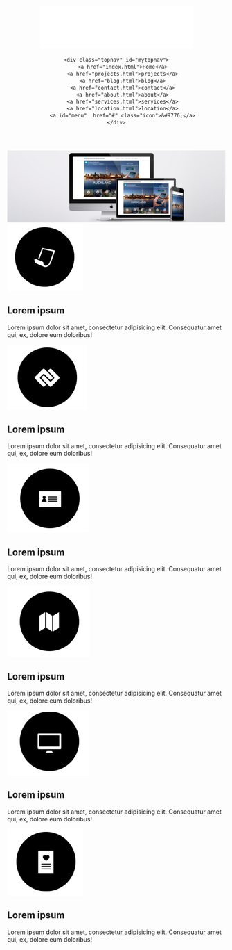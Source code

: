 
<!DOCTYPE html>
<html lang="en">
<head>
	<meta charset="UTF-8">
	<title>Mirilis</title>
	<link rel="stylesheet"  type="text/css" href="css/style.css">
	<link href="https://fonts.googleapis.com/css?family=Raleway" rel="stylesheet">
	<script src="js/script.js"></script>	
</head>
<body>
 
    
<header>
	<div class="logo"><a href="index.html"><img class="graficlogo" src="img/logo.png" alt="logo"></a></div>
<nav>

	<div class="topnav" id="mytopnav">
		<a href="index.html">Home</a>
		<a href="projects.html">projects</a>
		<a href="blog.html">blog</a>
		<a href="contact.html">contact</a>
		<a href="about.html">about</a>
		<a href="services.html">services</a>
		<a href="location.html">location</a>
		<a id="menu"  href="#" class="icon">&#9776;</a>
	</div>

</nav>
</header>


<main>
	<img src="img/web.jpg" alt="logo" class="mw-100">
	<div class="advantages__contatner">
		<div class="advantages">
			<div class="advantages__item">
				<img src="img/1.png" alt="">
				<h2>Lorem ipsum</h2>
				<p>Lorem ipsum dolor sit amet, consectetur adipisicing elit. Consequatur amet qui, ex, dolore eum doloribus!</p>
			</div>
			<div class="advantages__item">
				<img src="img/2.png" alt="">
				<h2>Lorem ipsum</h2>
				<p>Lorem ipsum dolor sit amet, consectetur adipisicing elit. Consequatur amet qui, ex, dolore eum doloribus!</p>
			</div>
			<div class="advantages__item">
				<img src="img/3.png" alt="">
				<h2>Lorem ipsum</h2>
				<p>Lorem ipsum dolor sit amet, consectetur adipisicing elit. Consequatur amet qui, ex, dolore eum doloribus!</p>
			</div>
			<div class="advantages__item">
				<img src="img/4.png" alt="">
				<h2>Lorem ipsum</h2>
				<p>Lorem ipsum dolor sit amet, consectetur adipisicing elit. Consequatur amet qui, ex, dolore eum doloribus!</p>
			</div>
			<div class="advantages__item">
				<img src="img/5.png" alt="">
				<h2>Lorem ipsum</h2>
				<p>Lorem ipsum dolor sit amet, consectetur adipisicing elit. Consequatur amet qui, ex, dolore eum doloribus!</p>
			</div>
			<div class="advantages__item">
				<img src="img/6.png" alt="">
				<h2>Lorem ipsum</h2>
				<p>Lorem ipsum dolor sit amet, consectetur adipisicing elit. Consequatur amet qui, ex, dolore eum doloribus!</p>
			</div>
		</div>
	</div>
</main>


<script src="js/script.js"></script>	
</body>
</html>
